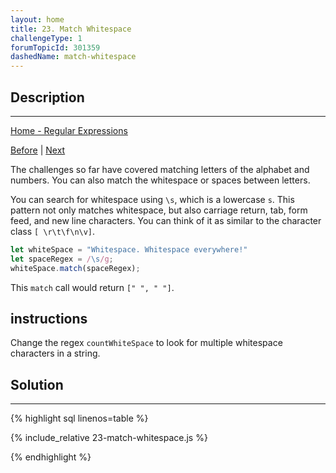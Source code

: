 ```yaml
---
layout: home
title: 23. Match Whitespace
challengeType: 1
forumTopicId: 301359
dashedName: match-whitespace
---
```


<div class="row">
<div class="columnStmt" markdown="1">

## Description
------

[Home - Regular Expressions](../regular-expressions/README.md)

[Before](./22-restrict-possible-usernames.md)  | [Next](./24-match-non-whitespace-characters.md) 

The challenges so far have covered matching letters of the alphabet and numbers. You can also match the whitespace or spaces between letters.

You can search for whitespace using `\s`, which is a lowercase `s`. This pattern not only matches whitespace, but also carriage return, tab, form feed, and new line characters. You can think of it as similar to the character class `[ \r\t\f\n\v]`.

```js
let whiteSpace = "Whitespace. Whitespace everywhere!"
let spaceRegex = /\s/g;
whiteSpace.match(spaceRegex);
```

This `match` call would return `[" ", " "]`.
##  instructions 

Change the regex `countWhiteSpace` to look for multiple whitespace characters in a string.

</div>
<div class="columnSol" markdown="1">

## Solution
------

{% highlight sql linenos=table %}

{% include_relative 23-match-whitespace.js %}

{% endhighlight %}

</div>
</div>
